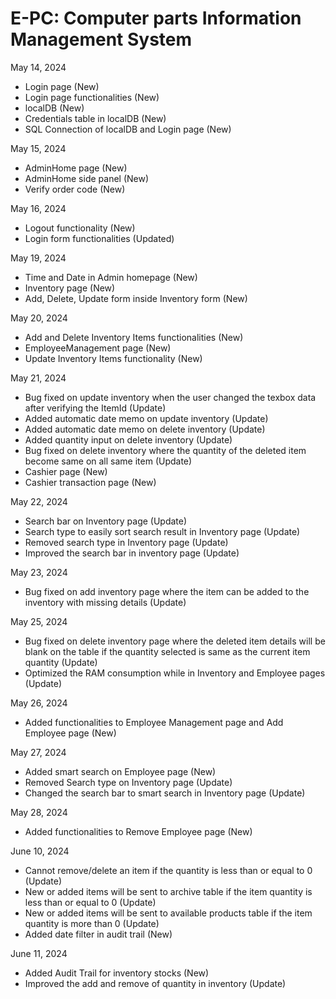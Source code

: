 # E-PC: Computer parts Information Management System

May 14, 2024
- Login page (New)
- Login page functionalities (New)
- localDB (New)
- Credentials table in localDB (New)
- SQL Connection of localDB and Login page (New)

May 15, 2024
- AdminHome page (New)
- AdminHome side panel (New)
- Verify order code (New)

May 16, 2024
- Logout functionality (New)
- Login form functionalities (Updated)

May 19, 2024
- Time and Date in Admin homepage (New)
- Inventory page (New)
- Add, Delete, Update form inside Inventory form (New)

May 20, 2024
- Add and Delete Inventory Items functionalities (New)
- EmployeeManagement page (New)
- Update Inventory Items functionality (New)

May 21, 2024
- Bug fixed on update inventory when the user changed the texbox data after verifying the ItemId (Update)
- Added automatic date memo on update inventory (Update)
- Added automatic date memo on delete inventory (Update)
- Added quantity input on delete inventory (Update)
- Bug fixed on delete inventory where the quantity of the deleted item become same on all same item (Update)
- Cashier page (New)
- Cashier transaction page (New)

May 22, 2024
- Search bar on Inventory page (Update)
- Search type to easily sort search result in Inventory page (Update)
- Removed search type in Inventory page (Update)
- Improved the search bar in inventory page (Update)

May 23, 2024
- Bug fixed on add inventory page where the item can be added to the inventory with missing details (Update)

May 25, 2024
- Bug fixed on delete inventory page where the deleted item details will be blank on the table if the quantity selected is same as the current item quantity (Update)
- Optimized the RAM consumption while in Inventory and Employee pages (Update)

May 26, 2024
- Added functionalities to Employee Management page and Add Employee page (New)

May 27, 2024
- Added smart search on Employee page (New)
- Removed Search type on Inventory page (Update)
- Changed the search bar to smart search in Inventory page (Update)

May 28, 2024
- Added functionalities to Remove Employee page (New)

June 10, 2024
- Cannot remove/delete an item if the quantity is less than or equal to 0 (Update)
- New or added items will be sent to archive table if the item quantity is less than or equal to 0 (Update)
- New or added items will be sent to available products table if the item quantity is more than 0 (Update)
- Added date filter in audit trail (New)

June 11, 2024
- Added Audit Trail for inventory stocks (New)
- Improved the add and remove of quantity in inventory (Update)
